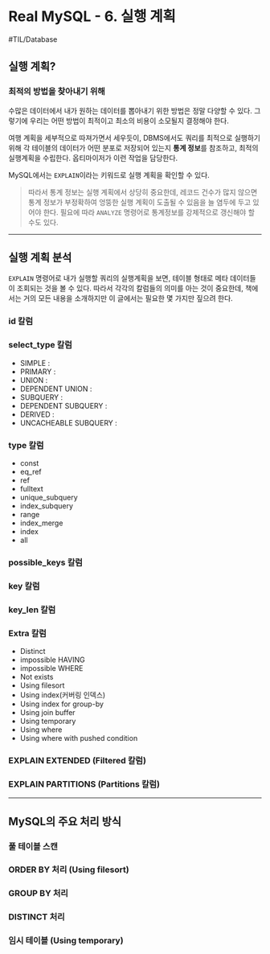 # Real MySQL - 6. 실행 계획
#TIL/Database


## 실행 계획?

### 최적의 방법을 찾아내기 위해

수많은 데이터에서 내가 원하는 데이터를 뽑아내기 위한 방법은 정말 다양할 수 있다. 그렇기에 우리는 어떤 방법이 최적이고 최소의 비용이 소모될지 결정해야 한다.

여행 계획을 세부적으로 따져가면서 세우듯이, DBMS에서도 쿼리를 최적으로 실행하기 위해 각 테이블의 데이터가 어떤 분포로 저장되어 있는지 **통계 정보**를 참조하고, 최적의 실행계획을 수립한다. 옵티마이저가 이런 작업을 담당한다.  

MySQL에서는 `EXPLAIN`이라는 키워드로 실행 계획을 확인할 수 있다.  

> 따라서 통계 정보는 실행 계획에서 상당히 중요한데, 레코드 건수가 많지 않으면 통계 정보가 부정확하여 엉뚱한 실행 계획이 도출될 수 있음을 늘 염두에 두고 있어야 한다. 필요에 따라 `ANALYZE` 명령어로 통계정보를 강제적으로 갱신해야 할 수도 있다.  

- - - -

## 실행 계획 분석

`EXPLAIN` 명령어로 내가 실행할 쿼리의 실행계획을 보면, 테이블 형태로 메타 데이터들이 조회되는 것을 볼 수 있다. 따라서 각각의 칼럼들의 의미를 아는 것이 중요한데, 책에서는 거의 모든 내용을 소개하지만 이 글에서는 필요한 몇 가지만 짚으려 한다.

### id 칼럼

### select_type 칼럼

- SIMPLE : 
- PRIMARY : 
- UNION : 
- DEPENDENT UNION : 
- SUBQUERY : 
- DEPENDENT SUBQUERY : 
- DERIVED : 
- UNCACHEABLE SUBQUERY : 

### type 칼럼

- const
- eq_ref
- ref
- fulltext
- unique_subquery
- index_subquery
- range
- index_merge
- index
- all

### possible_keys 칼럼

### key 칼럼

### key_len 칼럼

### Extra 칼럼

- Distinct
- impossible HAVING
- impossible WHERE
- Not exists
- Using filesort
- Using index(커버링 인덱스)
- Using index for group-by
- Using join buffer 
- Using temporary
- Using where
- Using where with pushed condition

### EXPLAIN EXTENDED (Filtered 칼럼)

### EXPLAIN PARTITIONS (Partitions 칼럼)

- - - -

## MySQL의 주요 처리 방식

### 풀 테이블 스캔

### ORDER BY 처리 (Using filesort)

### GROUP BY 처리

### DISTINCT 처리

### 임시 테이블 (Using temporary)




